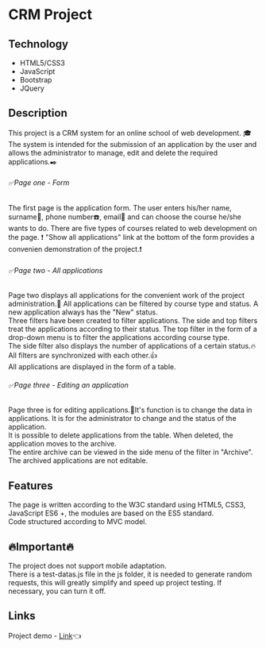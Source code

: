 # CRM Project


## Technology
- HTML5/CSS3
- JavaScript
- Bootstrap
- JQuery

## Description

This project is a CRM system for an online school of web development. :mortar_board: The system is intended for the submission of an application by the user and allows the administrator to manage, edit and delete the required applications.:black_nib:  

######  :white_check_mark:Page one - Form

The first page is the application form. The user enters his/her name, surname:busts_in_silhouette:, phone number:telephone:, email:e-mail: and can choose the course he/she wants to do. There are five types of courses related to web development on the page.
:heavy_exclamation_mark: "Show all applications" link at the bottom of the form provides a convenien demonstration of the project.:heavy_exclamation_mark:

###### :white_check_mark:Page two - All applications 

Page two displays all applications for the convenient work of the project administration.:eyes: All applications can be filtered by course type and status. A new application always has the "New" status.    
Three filters have been created to filter applications. The side and top filters treat the applications according to their status. The top filter in the form of a drop-down menu is to filter the applications according course type.  
The side filter also displays the number of applications of a certain status.:fire:    
All filters are synchronized with each other.:thumbsup:  
All applications are displayed in the form of a table.


###### :white_check_mark:Page three - Editing an application

Page three is for editing applications.:memo:It's function is to change the data in applications. It is for the administrator to change and the status of the application.    
It is possible to delete applications from the table. When deleted, the application moves to the archive.   
The entire archive can be viewed in the side menu of the filter in "Archive".  
The archived applications are not editable.

## Features

The page is written according to the W3C standard using HTML5, CSS3, JavaScript ES6 +, the modules are based on the ES5 standard.  
Code structured according to MVC model.  


## :fire:Important:fire:
The project does not support mobile adaptation.    
There is a test-datas.js file in the js folder, it is needed to generate random requests, this will greatly simplify and speed up project testing. If necessary, you can turn it off.


## Links
Project demo - [Link](https://fenix4088.github.io/CRMProject/):point_left:
